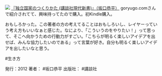 
[![](https://images-fe.ssl-images-amazon.com/images/I/51jr7NTMH6L._SL160_.jpg)](http://www.amazon.co.jp/exec/obidos/ASIN/B009GXM8I4/choiyaki81-22/ref=nosim)
[『独立国家のつくりかた (講談社現代新書)』（坂口恭平）](http://www.amazon.co.jp/exec/obidos/ASIN/B009GXM8I4/choiyaki81-22/ref=nosim)
goryugo.comさんで紹介されてて、興味持ってたので購入。初Kindle購入。

おもしろかった。この著者の方の考えてることはおもしろいし、レイヤーっていう考え方もいいなぁと感じた。なにより、「こういうのをやりたい！」って思って、そこへ向かうための行動力がすごい。「こちらが明るく楽しいアイデアを出せば、みんな協力したいのである」って言葉が好き。自分も明るく楽しいアイデアを出したいなと思う。

#生き方

発行：2012
著者： #坂口恭平 
出版社： #講談社
